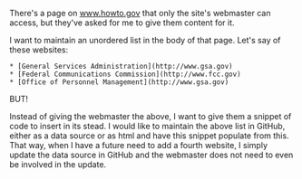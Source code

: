 

There's a page on www.howto.gov that only the site's webmaster can access, but they've asked for me to give them content for it.  

I want to maintain an unordered list in the body of that page.  Let's say of these websites:

````
* [General Services Administration](http://www.gsa.gov)
* [Federal Communications Commission](http://www.fcc.gov)
* [Office of Personnel Management](http://www.gsa.gov)
````


BUT!  

Instead of giving the webmaster the above, I want to give them a snippet of code to insert in its stead.  I would like to maintain the above list in GitHub, either as a data source or as html and have this snippet populate from this.  That way, when I have a future need to add a fourth website, I simply update the data source in GitHub and the webmaster does not need to even be involved in the update.  


